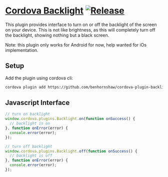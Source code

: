 # [Cordova Backlight](https://github.com/mebibou/cordova-plugin-backlight) [![Release](https://img.shields.io/npm/v/cordova-plugin-backlight.svg?style=flat)](https://github.com/mebibou/cordova-plugin-backlight/releases)

This plugin provides interface to turn on or off the backlight of the screen on your device. This is not like brightness, as this will completely turn off the backlight, showing nothing but a black screen.

Note: this plugin only works for Android for now, help wanted for iOs implementation.

## Setup

Add the plugin using cordova cli:
```bash
cordova plugin add https://github.com/benhornshaw/cordova-plugin-backlight-nspanel.git
```

## Javascript Interface

```javascript
// turn on backlight
window.cordova.plugins.Backlight.on(function onSuccess() {
  // backlight is on
}, function onError(error) {
  console.error(error);
});

// turn off backlight
window.cordova.plugins.Backlight.off(function onSuccess() {
  // backlight is off
}, function onError(error) {
  console.error(error);
});
```
